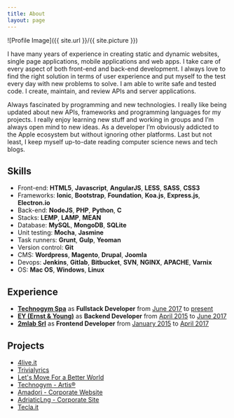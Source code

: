 ```yaml
---
title: About
layout: page
---
```

![Profile Image]({{ site.url }}/{{ site.picture }})

<p>I have many years of experience in creating static and dynamic websites, single page applications, mobile applications and web apps. I take care of every aspect of both front-end and back-end development. I always love to find the right solution in terms of user experience and put myself to the test every day with new problems to solve. I am able to write safe and tested code. I create, maintain, and review APIs and server applications.</p>

<p>Always fascinated by programming and new technologies. I really like being updated about new APIs, frameworks and programming languages for my projects. I really enjoy learning new stuff and working in groups and I’m always open mind to new ideas. As a developer I’m obviously addicted to the Apple ecosystem but without ignoring other platforms. Last but not least, I keep myself up-to-date reading computer science news and tech blogs.</p>

<h2>Skills</h2>

<ul class="skill-list">
	<li>Front-end: <b>HTML5</b>, <b>Javascript</b>, <b>AngularJS</b>, <b>LESS</b>, <b>SASS</b>, <b>CSS3</b></li>
	<li>Frameworks: <b>Ionic</b>, <b>Bootstrap</b>, <b>Foundation</b>, <b>Koa.js</b>, <b>Express.js</b>, <b>Electron.io</b></li>
	<li>Back-end: <b>NodeJS</b>, <b>PHP</b>, <b>Python</b>, <b>C</b></li>
	<li>Stacks: <b>LEMP</b>, <b>LAMP</b>, <b>MEAN</b></li>
	<li>Database: <b>MySQL</b>, <b>MongoDB</b>, <b>SQLite</b></li>
	<li>Unit testing: <b>Mocha</b>, <b>Jasmine</b></li>
	<li>Task runners: <b>Grunt</b>, <b>Gulp</b>, <b>Yeoman</b></li>
	<li>Version control: <b>Git</b></li>
	<li>CMS: <b>Wordpress</b>, <b>Magento</b>, <b>Drupal</b>, <b>Joomla</b></li>
	<li>Devops: <b>Jenkins</b>, <b>Gitlab</b>, <b>Bitbucket</b>, <b>SVN</b>, <b>NGINX</b>, <b>APACHE</b>, <b>Varnix</b></li>
	<li>OS: <b>Mac OS</b>, <b>Windows</b>, <b>Linux</b></li>
</ul>

<h2>Experience</h2>

<ul>
	<li><a href="https://www.technogym.com" target="_blank"><b>Technogym Spa</b></a> as <b>Fullstack Developer</b> from <u>June 2017</u> to <u>present</u></li>
	<li><a href="https://www.ey.com/" target="_blank"><b>EY (Ernst & Young)</b></a> as <b>Backend Developer</b> from <u>April 2015</u> to <u>June 2017</u></li>
	<li><a href="https://www.2mlab.it" target="_blank"><b>2mlab Srl</b></a> as <b>Frontend Developer</b> from <u>January 2015</u> to <u>April 2017</u></li>
</ul>

<h2>Projects</h2>

<ul>
	<li><a href="http://www.4live.it" target="_blank">4live.it</a></li>
	<li><a href="https://trivialyrics.now.sh/" target="_blank">Trivialyrics</a></li>
	<li><a href="http://www.technogym.com/letsmove" target="_blank" rel="nofollow">Let's Move For a Better World</a></li>
	<li><a href="http://www.technogym.com/artis" target="_blank" rel="nofollow">Technogym - Artis&reg;</a></li>
	<li><a href="http://www.amadori.it" target="_blank" rel="nofollow">Amadori - Corporate Website</a></li>
	<li><a href="http://www.adriaticlng.it" target="_blank" rel="nofollow">AdriaticLng - Corporate Site</a></li>
	<li><a href="http://www.tecla.it" target="_blank" rel="nofollow">Tecla.it</a></li>
</ul>
